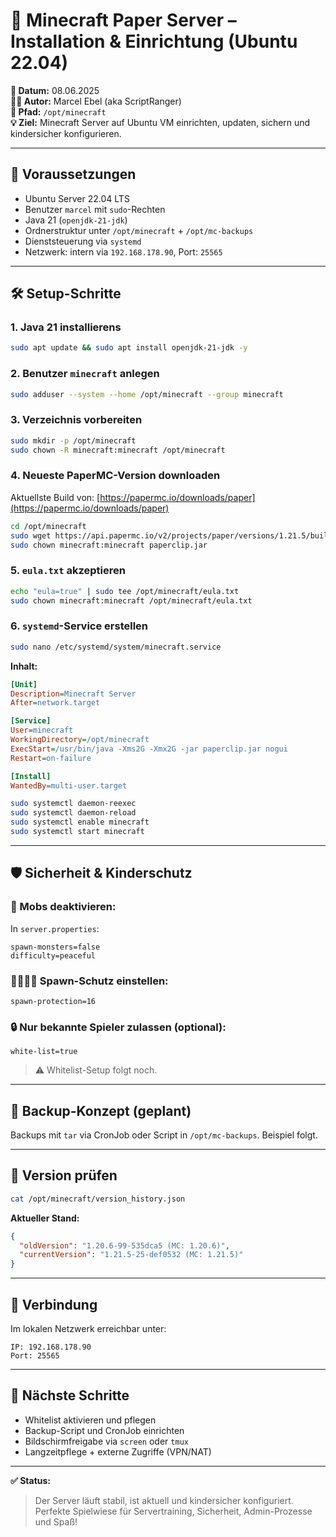 # 🧱 Minecraft Paper Server – Installation & Einrichtung (Ubuntu 22.04)

**📅 Datum:** 08.06.2025  
**👨‍💻 Autor:** Marcel Ebel (aka ScriptRanger)  
**📂 Pfad:** `/opt/minecraft`  
**💡 Ziel:** Minecraft Server auf Ubuntu VM einrichten, updaten, sichern und kindersicher konfigurieren.

---

## 🔧 Voraussetzungen
- Ubuntu Server 22.04 LTS
- Benutzer `marcel` mit `sudo`-Rechten
- Java 21 (`openjdk-21-jdk`)
- Ordnerstruktur unter `/opt/minecraft` + `/opt/mc-backups`
- Dienststeuerung via `systemd`
- Netzwerk: intern via `192.168.178.90`, Port: `25565`

---

## 🛠️ Setup-Schritte

### 1. Java 21 installierens
```bash
sudo apt update && sudo apt install openjdk-21-jdk -y
```

### 2. Benutzer `minecraft` anlegen
```bash
sudo adduser --system --home /opt/minecraft --group minecraft
```

### 3. Verzeichnis vorbereiten
```bash
sudo mkdir -p /opt/minecraft
sudo chown -R minecraft:minecraft /opt/minecraft
```

### 4. Neueste PaperMC-Version downloaden
Aktuellste Build von: [https://papermc.io/downloads/paper](https://papermc.io/downloads/paper)

```bash
cd /opt/minecraft
sudo wget https://api.papermc.io/v2/projects/paper/versions/1.21.5/builds/25/downloads/paper-1.21.5-25.jar -O paperclip.jar
sudo chown minecraft:minecraft paperclip.jar
```

### 5. `eula.txt` akzeptieren
```bash
echo "eula=true" | sudo tee /opt/minecraft/eula.txt
sudo chown minecraft:minecraft /opt/minecraft/eula.txt
```

### 6. `systemd`-Service erstellen
```bash
sudo nano /etc/systemd/system/minecraft.service
```
**Inhalt:**
```ini
[Unit]
Description=Minecraft Server
After=network.target

[Service]
User=minecraft
WorkingDirectory=/opt/minecraft
ExecStart=/usr/bin/java -Xms2G -Xmx2G -jar paperclip.jar nogui
Restart=on-failure

[Install]
WantedBy=multi-user.target
```

```bash
sudo systemctl daemon-reexec
sudo systemctl daemon-reload
sudo systemctl enable minecraft
sudo systemctl start minecraft
```

---

## 🛡️ Sicherheit & Kinderschutz

### 🔕 Mobs deaktivieren:
In `server.properties`:
```properties
spawn-monsters=false
difficulty=peaceful
```

### 👨‍👩‍👧‍👦 Spawn-Schutz einstellen:
```properties
spawn-protection=16
```

### 🔒 Nur bekannte Spieler zulassen (optional):
```properties
white-list=true
```

> ⚠️ Whitelist-Setup folgt noch.

---

## 💾 Backup-Konzept (geplant)

Backups mit `tar` via CronJob oder Script in `/opt/mc-backups`. Beispiel folgt.

---

## 🧪 Version prüfen
```bash
cat /opt/minecraft/version_history.json
```
**Aktueller Stand:**
```json
{
  "oldVersion": "1.20.6-99-535dca5 (MC: 1.20.6)",
  "currentVersion": "1.21.5-25-def0532 (MC: 1.21.5)"
}
```

---

## 🚀 Verbindung
Im lokalen Netzwerk erreichbar unter:
```
IP: 192.168.178.90
Port: 25565
```

---

## 📌 Nächste Schritte
- Whitelist aktivieren und pflegen
- Backup-Script und CronJob einrichten
- Bildschirmfreigabe via `screen` oder `tmux`
- Langzeitpflege + externe Zugriffe (VPN/NAT)

---

**✅ Status:**  
> Der Server läuft stabil, ist aktuell und kindersicher konfiguriert. Perfekte Spielwiese für Servertraining, Sicherheit, Admin-Prozesse und Spaß!
